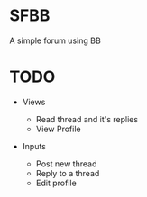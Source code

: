 # SFBB
A simple forum using BB

TODO
=============
* Views
	* Read thread and it's replies
	* View Profile

* Inputs
	* Post new thread
	* Reply to a thread
	* Edit profile

